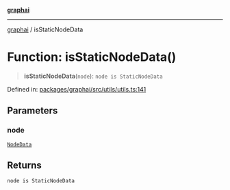 [**graphai**](../README.md)

***

[graphai](../globals.md) / isStaticNodeData

# Function: isStaticNodeData()

> **isStaticNodeData**(`node`): `node is StaticNodeData`

Defined in: [packages/graphai/src/utils/utils.ts:141](https://github.com/kawamataryo/graphai/blob/dd469fabd8a117a70d995bd5597c959177f9738c/packages/graphai/src/utils/utils.ts#L141)

## Parameters

### node

[`NodeData`](../type-aliases/NodeData.md)

## Returns

`node is StaticNodeData`
